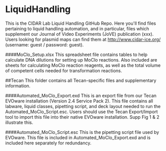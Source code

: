 # LiquidHandling
This is the CIDAR Lab Liquid Handling GitHub Repo. Here you'll find files pertaining to liquid handling automation, and in particular, files which supplement our Journal of Video Experiments (JoVE) publication (xxx). Users looking for plasmid maps can find them at http://www.cidar-ice.org/ (username: guest / password: guest).

####MoClo_Setup.xlsx
This spreadsheet file contains tables to help calculate DNA dilutions for setting up MoClo reactions. Also included are sheets for calculating MoClo reaction reagents, as well as the total volume of competent cells needed for transformation reactions.

##Tecan
This folder contains all Tecan-specific files and supplementary information.

####Automated_MoClo_Export.exd
This is an export file from our Tecan EVOware installation (Version 2.4 Service Pack 2). This file contains all labware, liquid classes, pipetting script, and deck layout needed to run the Automated_MoClo_Script.esc. Users should use the Tecan Export/Import tool to import this file into their native EVOware installation. Supp Fig 1 & 2 illustrate this.

####Automated_MoClo_Script.esc
This is the pipetting script file used by EVOware. This file is included in Automated_MoClo_Export.exd and is included here separately for redundancy. 

